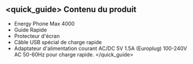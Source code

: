## <quick_guide> Contenu du produit

* Energy Phone Max 4000
* Guide Rapide
* Protecteur d'écran
* Câble USB spécial de charge rapide
* Adaptateur d'alimentation courant AC/DC 5V 1.5A (Europlug) 100-240V AC 50-60Hz pour charge rapide.
</quick_guide>
